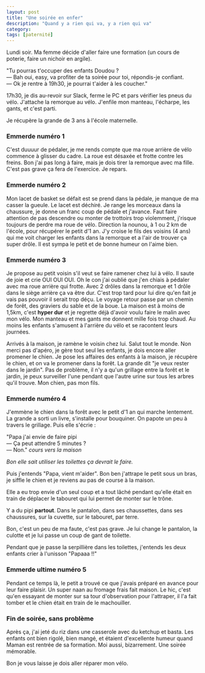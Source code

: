 ```yaml
---
layout: post
title: "Une soirée en enfer"
description: "Quand y a rien qui va, y a rien qui va"
category: 
tags: [paternité]
---
```


Lundi soir.  Ma  femme décide d'aller faire une formation (un cours de poterie, faire un nichoir en argile).

"Tu pourras t'occuper des enfants Doudou ?         
— Bah oui, easy, va profiter de ta soirée pour toi, répondis-je confiant.        
— Ok je rentre à 19h30, je pourrai t'aider à les coucher."                   


17h30, je dis au-revoir sur Slack, ferme le PC et pars vérifier les pneus du vélo. 
J'attache la remorque au vélo. J'enfile mon manteau, l'écharpe, les gants, et c'est parti.

Je récupère la grande de 3 ans à l'école maternelle. 

### Emmerde numéro 1

C'est duuuur de pédaler, je me rends compte que ma roue arrière de vélo commence à glisser du cadre. La roue est désaxée
et frotte contre les freins. Bon j'ai pas long à faire, mais je dois tirer la remorque avec ma fille. C'est pas grave ça 
fera de l'exercice. Je repars.

### Emmerde numéro 2

Mon lacet de basket se défait est se prend dans la pédale, je manque de ma casser la gueule. Le lacet est déchiré. Je 
range les morceaux dans la chaussure, je donne un franc coup de pédale et j'avance. Faut faire attention de pas 
descendre ou monter de trottoirs trop violemment, j'risque toujours de perdre ma roue de vélo.
Direction la nounou, à 1 ou 2 km de l'école, pour récupérer le petit d'1 an. J'y croise le fils des voisins (4 ans) qui me voit charger les enfants dans la
remorque et a l'air de trouver ça super drôle. Il est sympa le petit et de bonne humeur on l'aime bien.

### Emmerde numéro 3

Je propose au petit voisin s'il veut se faire ramener chez lui à vélo. Il saute de joie et crie OUI OUI OUI. Oh le con j'ai oublié
que j'en chiais à pédaler avec ma roue arrière qui frotte. Avec 2 drôles dans la remorque et 1 drôle dans le siège arrière
ça va être dur. C'est trop tard pour lui dire qu'en fait je vais pas pouvoir il serait trop déçu. 
Le voyage retour passe par un chemin de forêt, des graviers du sable et de la boue. 
La maison est à moins de 1,5km, c'est **hyper dur** et je regrette déjà d'avoir voulu faire le malin avec mon vélo. Mon manteau et mes gants me donnent mille fois
trop chaud. Au moins les enfants s'amusent à l'arrière du vélo et se racontent leurs journées.

Arrivés à la maison, je ramène le voisin chez lui. Salut tout le monde. Non merci pas d'apéro, je gère tout seul les enfants, je dois encore aller
promener le chien. Je pose les affaires des enfants à la maison, je récupère le chien, et on va le promener dans la forêt. 
La grande dit "je veux rester dans le jardin". Pas de problème, il n'y a qu'un grillage entre la forêt et le jardin, je 
peux surveiller l'une pendant que l'autre urine sur tous les arbres qu'il trouve. Mon chien, pas mon fils. 

### Emmerde numéro 4

J'emmène le chien dans la forêt avec le petit d'1 an qui marche lentement. La grande a sorti un livre, s'installe pour 
bouquiner. On papote un peu à travers le grillage. Puis elle s'écrie :

"Papa j'ai envie de faire pipi             
— Ça peut attendre 5 minutes ?        
— Non." _cours vers la maison_           

_Bon elle sait utiliser les toilettes ça devrait le faire._

Puis j'entends "Papa, vient m'aider". Bon ben j'attrape le petit sous un bras, je siffle le chien et je reviens au pas de course à la 
maison.

Elle a eu trop envie d'un seul coup et a tout lâché pendant qu'elle était en train de
déplacer le tabouret qui lui permet de monter sur le trône.

Y a du pipi **partout**. Dans le pantalon, dans ses chaussettes, dans ses chaussures, sur la cuvette, sur le tabouret,
par terre.

Bon, c'est un peu de ma faute, c'est pas grave. Je lui change le pantalon, la culotte et je lui passe un coup de gant de toilette.

Pendant que je passe la serpillière dans les toilettes, j'entends les deux enfants crier à l'unisson "Papaaa !!"

### Emmerde ultime numéro 5

Pendant ce temps là, le petit a trouvé ce que j'avais préparé en avance pour leur faire plaisir. Un 
super naan au fromage frais fait maison. Le hic, c'est qu'en essayant de monter sur sa tour d'observation pour l'attraper, 
il l'a fait tomber et le chien était en train de le machouiller. 

### Fin de soirée, sans problème

Après ça, j'ai jeté du riz dans une casserole avec du ketchup et basta. Les enfants ont bien rigolé, bien mangé, et étaient
d'excellente humeur quand Maman est rentrée de sa formation. Moi aussi, bizarrement. Une soirée mémorable. 



Bon je vous laisse je dois aller réparer mon vélo.



